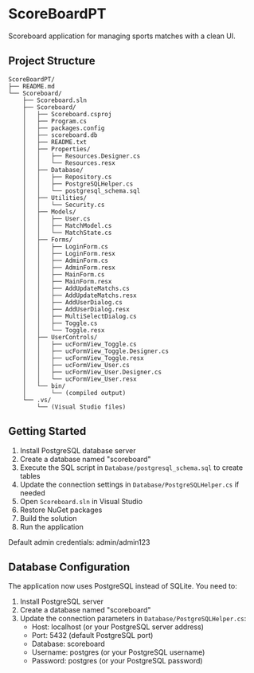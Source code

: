# ScoreBoardPT

Scoreboard application for managing sports matches with a clean UI.

## Project Structure

```
ScoreBoardPT/
├── README.md
└── Scoreboard/
    ├── Scoreboard.sln
    ├── Scoreboard/
    │   ├── Scoreboard.csproj
    │   ├── Program.cs
    │   ├── packages.config
    │   ├── scoreboard.db
    │   ├── README.txt
    │   ├── Properties/
    │   │   ├── Resources.Designer.cs
    │   │   └── Resources.resx
    │   ├── Database/
    │   │   ├── Repository.cs
    │   │   ├── PostgreSQLHelper.cs
    │   │   └── postgresql_schema.sql
    │   ├── Utilities/
    │   │   └── Security.cs
    │   ├── Models/
    │   │   ├── User.cs
    │   │   ├── MatchModel.cs
    │   │   └── MatchState.cs
    │   ├── Forms/
    │   │   ├── LoginForm.cs
    │   │   ├── LoginForm.resx
    │   │   ├── AdminForm.cs
    │   │   ├── AdminForm.resx
    │   │   ├── MainForm.cs
    │   │   ├── MainForm.resx
    │   │   ├── AddUpdateMatchs.cs
    │   │   ├── AddUpdateMatchs.resx
    │   │   ├── AddUserDialog.cs
    │   │   ├── AddUserDialog.resx
    │   │   ├── MultiSelectDialog.cs
    │   │   ├── Toggle.cs
    │   │   └── Toggle.resx
    │   ├── UserControls/
    │   │   ├── ucFormView_Toggle.cs
    │   │   ├── ucFormView_Toggle.Designer.cs
    │   │   ├── ucFormView_Toggle.resx
    │   │   ├── ucFormView_User.cs
    │   │   ├── ucFormView_User.Designer.cs
    │   │   └── ucFormView_User.resx
    │   └── bin/
    │       └── (compiled output)
    └── .vs/
        └── (Visual Studio files)
```

## Getting Started

1. Install PostgreSQL database server
2. Create a database named "scoreboard"
3. Execute the SQL script in `Database/postgresql_schema.sql` to create tables
4. Update the connection settings in `Database/PostgreSQLHelper.cs` if needed
5. Open `Scoreboard.sln` in Visual Studio
6. Restore NuGet packages
7. Build the solution
8. Run the application

Default admin credentials: admin/admin123

## Database Configuration

The application now uses PostgreSQL instead of SQLite. You need to:

1. Install PostgreSQL server
2. Create a database named "scoreboard"
3. Update the connection parameters in `Database/PostgreSQLHelper.cs`:
   - Host: localhost (or your PostgreSQL server address)
   - Port: 5432 (default PostgreSQL port)
   - Database: scoreboard
   - Username: postgres (or your PostgreSQL username)
   - Password: postgres (or your PostgreSQL password)